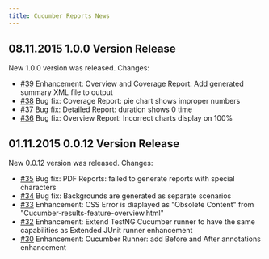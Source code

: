 ```yaml
---
title: Cucumber Reports News
---
```


## 08.11.2015 1.0.0 Version Release

New 1.0.0 version was released. Changes:

* [#39](https://github.com/mkolisnyk/cucumber-reports/issues/39) Enhancement: Overview and Coverage Report: Add generated summary XML file to output  
* [#38](https://github.com/mkolisnyk/cucumber-reports/issues/38) Bug fix: Coverage Report: pie chart shows improper numbers
* [#37](https://github.com/mkolisnyk/cucumber-reports/issues/37) Bug fix: Detailed Report: duration shows 0 time
* [#36](https://github.com/mkolisnyk/cucumber-reports/issues/36) Bug fix: Overview Report: Incorrect charts display on 100%  

## 01.11.2015 0.0.12 Version Release

New 0.0.12 version was released. Changes:

* [#35](https://github.com/mkolisnyk/cucumber-reports/issues/35) Bug fix: PDF Reports: failed to generate reports with special characters  
* [#34](https://github.com/mkolisnyk/cucumber-reports/issues/34) Bug fix: Backgrounds are generated as separate scenarios
* [#33](https://github.com/mkolisnyk/cucumber-reports/issues/33) Enhancement: CSS Error is diaplayed as "Obsolete Content" from "Cucumber-results-feature-overview.html"  
* [#32](https://github.com/mkolisnyk/cucumber-reports/issues/32) Enhancement: Extend TestNG Cucumber runner to have the same capabilities as Extended JUnit runner enhancement  
* [#30](https://github.com/mkolisnyk/cucumber-reports/issues/30) Enhancement: Cucumber Runner: add Before and After annotations enhancement 